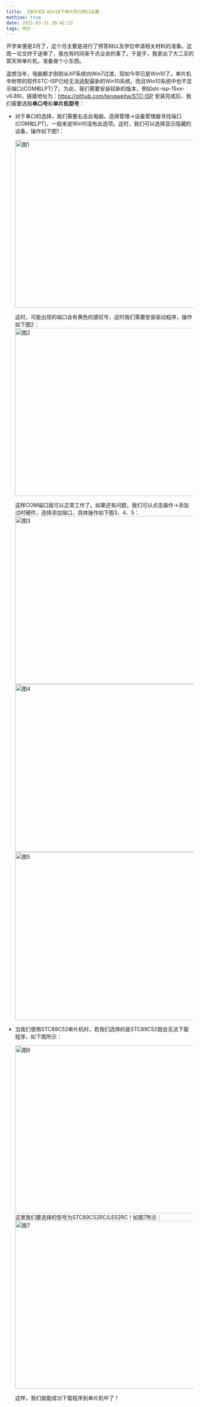 ```yaml
---
title: 【单片机】Win10下单片机COM口设置
mathjax: true
date: 2021-03-31 20:42:23
tags: MCU
---
```




开学来便是3月了，这个月主要是进行了预答辩以及学位申请相关材料的准备。这周一论文终于送审了，我也有时间来干点业余的事了。于是乎，我拿出了大二买的郭天祥单片机，准备做个小东西。



<!--more-->



遥想当年，电脑都才刚刚从XP系统向Win7过渡，现如今早已是Win10了。单片机中附带的软件STC-ISP已经无法适配最新的Win10系统，而且Win10系统中也不显示端口(COM和LPT)了。为此，我们需要安装较新的版本，例如stc-isp-15xx-v6.86I，链接地址为：https://github.com/tengweitw/STC-ISP 安装完成后，我们需要选取**串口号**和**单片机型号**：

- 对于串口的选择，我们需要右击此电脑，选择管理->设备管理器寻找端口(COM和LPT)，一般来说Win10没有此选项。这时，我们可以选择显示隐藏的设备，操作如下图1：

  <img src="https://cdn.jsdelivr.net/gh/tengweitw/FigureBed@latest/20210331/20210331_fig001.jpg" width="600" height="450" title="图1" alt="图1" >

  这时，可能出现的端口会有黄色的感叹号，这时我们需要安装驱动程序，操作如下图2：
  <img src="https://cdn.jsdelivr.net/gh/tengweitw/FigureBed@latest/20210331/20210331_fig002.jpg" width="600" height="450" title="图2" alt="图2" >

  这样COM端口就可以正常工作了。如果还有问题，我们可以点击操作->添加过时硬件，选择添加端口，具体操作如下图3、4、5：
  <img src="https://cdn.jsdelivr.net/gh/tengweitw/FigureBed@latest/20210331/20210331_fig003.jpg" width="600" height="450" title="图3" alt="图3" >
  <img src="https://cdn.jsdelivr.net/gh/tengweitw/FigureBed@latest/20210331/20210331_fig004.jpg" width="600" height="450" title="图4" alt="图4" >
  <img src="https://cdn.jsdelivr.net/gh/tengweitw/FigureBed@latest/20210331/20210331_fig005.jpg" width="600" height="450" title="图5" alt="图5" >



- 当我们使用STC89C52单片机时，若我们选择的是STC89C52就会无法下载程序，如下图所示：

  <img src="https://cdn.jsdelivr.net/gh/tengweitw/FigureBed@latest/20210331/20210331_fig006.jpg" width="600" height="450" title="图6" alt="图6" >
  这里我们要选择的型号为STC89C52RC/LE52RC！如图7所示：
  <img src="https://cdn.jsdelivr.net/gh/tengweitw/FigureBed@latest/20210331/20210331_fig007.jpg" width="600" height="450" title="图7" alt="图7" >

  这样，我们就能成功下载程序到单片机中了！





